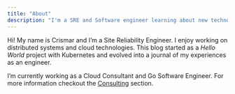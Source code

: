 ```yaml
---
title: "About"
description: "I'm a SRE and Software engineer learning about new technologies"
---
```

Hi! My name is Crismar and I’m a Site Reliability Engineer. I enjoy working on distributed systems and cloud technologies. This blog started as a _Hello World_ project with Kubernetes and evolved into a journal of my experiences as an engineer.

I’m currently working as a Cloud Consultant and Go Software Engineer. For more information checkout the [Consulting](/consulting) section.
